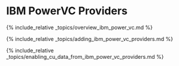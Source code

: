 ---
---

# IBM PowerVC Providers

{% include_relative _topics/overview_ibm_power_vc.md %}

{% include_relative _topics/adding_ibm_power_vc_providers.md %}

{% include_relative _topics/enabling_cu_data_from_ibm_power_vc_providers.md %}
